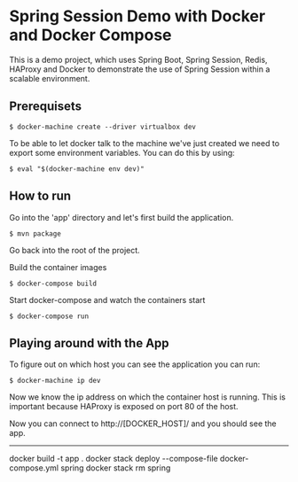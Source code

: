 # Spring Session Demo with Docker and Docker Compose

This is a demo project, which uses Spring Boot, Spring Session, Redis, HAProxy and Docker to demonstrate the use of Spring Session within a scalable environment.

## Prerequisets

```
$ docker-machine create --driver virtualbox dev
```

To be able to let docker talk to the machine we've just created we need to export some environment variables. You can do this by using:

```
$ eval "$(docker-machine env dev)"
```

## How to run

Go into the 'app' directory and let's first build the application.

```
$ mvn package
```

Go back into the root of the project.

Build the container images

```
$ docker-compose build
```

Start docker-compose and watch the containers start

```
$ docker-compose run
```

## Playing around with the App

To figure out on which host you can see the application you can run:

```
$ docker-machine ip dev
```

Now we know the ip address on which the container host is running. This is important because HAProxy is exposed on port 80 of the host.

Now you can connect to http://[DOCKER_HOST]/ and you should see the app.

------

docker build -t app .
docker stack deploy --compose-file docker-compose.yml spring
docker stack rm spring
